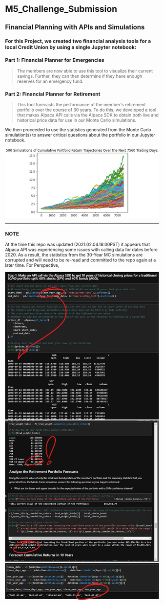 # **M5_Challenge_Submission**
## **Financial Planning with APIs and Simulations**
### For this Project, we created two financial analysis tools for a local Credit Union by using a single Jupyter notebook:

### **Part 1: Financial Planner for Emergencies** 
> The members are now able to use this tool to visualize their current savings. Further, they can then determine if they have enough reserves for an emergency fund.

### **Part 2: Financial Planner for Retirement** 
> This tool forecasts the performance of the member's retirement portfolio over the course of 30 years. To do this, we developed a tool that makes Alpaca API calls via the Alpaca SDK to obtain both live and historical price data for use in our Monte Carlo simulations.

We then proceeded to use the statistics generated from the Monte Carlo simulation(s) to answer critical questions about the portfolio in our Jupyter notebook.

![image](./README_images/IMAGE_Cumulative_Portfolio_Return_Trajectories.jpg)



---
###  **NOTE**
At the time this repo was updated (2021.02.04.18:00PST) it appears that Alpaca API was experiencing some issues with calling data for dates before 2020. As a result, the statistics from the 30-Year MC simulations are corrupted and will need to be re-read and committed to the repo again at a later time. For Perspective, 

![image](./README_images/IMAGE_30_year_bad_head.jpg)
![image](./README_images/IMAGE_30_year_bad_values.jpg)
![image](./README_images/IMAGE_30_year_timedelta.jpg)
